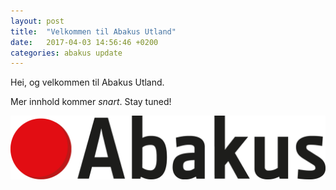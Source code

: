 ```yaml
---
layout: post
title:  "Velkommen til Abakus Utland"
date:   2017-04-03 14:56:46 +0200
categories: abakus update
---
```


Hei, og velkommen til Abakus Utland.

Mer innhold kommer _snart_. Stay tuned!

![Abakus logo](/images/abakus_logo.png)
